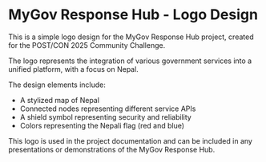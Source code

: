 # MyGov Response Hub - Logo Design

This is a simple logo design for the MyGov Response Hub project, created for the POST/CON 2025 Community Challenge.

The logo represents the integration of various government services into a unified platform, with a focus on Nepal.

The design elements include:
- A stylized map of Nepal
- Connected nodes representing different service APIs
- A shield symbol representing security and reliability
- Colors representing the Nepali flag (red and blue)

This logo is used in the project documentation and can be included in any presentations or demonstrations of the MyGov Response Hub.
